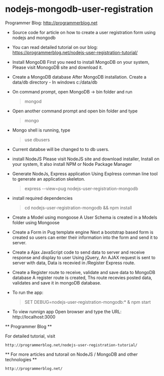 # nodejs-mongodb-user-registration

Programmer Blog: http://programmerblog.net

- Source code for article on how to create a user registration form using nodejs and mongodb

- You can read detailed tutorial on our blog: https://programmerblog.net/nodejs-user-registration-tutorial/


 - Install MongoDB
   First you need to install MongoDB on your system, Please visit MonogoDB site and download it.
 
 - Create a MongoDB database
    After MongoDB installation. Create a data/db directory - In windows c:/data/db
   
 - On command prompt, open MongoDB -> bin folder and run
    > mongod
    
 - Open another command prompt and open bin folder and type
    > mongo
    
  - Mongo shell is running, type 
    
    > use dbusers
    
  - Current databse will be changed to to db users.
 
 - install NodeJS
   Please visit NodeJS site and download installer, Install on your system, It also install NPM or Node Package Manager
   
 - Generate NodeJs, Express application
   Using Explress comman line tool to generate an application skeleton.
  
    > express --view=pug nodejs-user-registration-mongodb
 
 - install required dependencies
  
    > cd nodejs-user-registration-mongodb && npm install

 - Create a Model using mongoose
   A User Schema is created in a Models folder using Mongoose
   
 - Create a Form in Pug template engine
   Next a bootstrap based form is created so users can enter their information into the form and send it to server.
    
 - Create a Ajax JavaScript code to send data to server and receive response and display to user
   Using jQuery, An AJAX request is sent to server with data, Data is recevied in /Register Express route.
 
 - Create a Register route to receive, validate and save data to MongoDB database
   A register route is created, Ths route recevies posted data, validates and save it in mongoDB database.
 
 - To run the app:
 
     > SET DEBUG=nodejs-user-registration-mongodb:* & npm start
     
  - To view runnign app
    Open browser and type the URL: http://localhost:3000
    
    
** Programmer Blog **

For detailed tutorial, visit 

`http://programmerblog.net/nodejs-user-registration-tutorial/`

** For more articles and tutorail on NodeJS / MongoDB and other technologies **

`http://programmerblog.net/`





    
